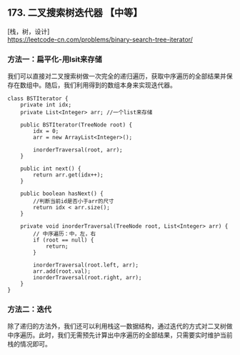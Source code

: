 ## 173. 二叉搜索树迭代器 【中等】      
[栈，树，设计]        
https://leetcode-cn.com/problems/binary-search-tree-iterator/        

### 方法一：扁平化-用lsit来存储       
我们可以直接对二叉搜索树做一次完全的递归遍历，获取中序遍历的全部结果并保存在数组中。随后，我们利用得到的数组本身来实现迭代器。     
```
class BSTIterator {  
    private int idx;
    private List<Integer> arr; //一个list来存储

    public BSTIterator(TreeNode root) {
        idx = 0;
        arr = new ArrayList<Integer>();

        inorderTraversal(root, arr);
    }

    public int next() {
        return arr.get(idx++);
    }

    public boolean hasNext() {
        //判断当前id是否小于arr的尺寸 
        return idx < arr.size();
    }

    private void inorderTraversal(TreeNode root, List<Integer> arr) {
        // 中序遍历：中，左，右  
        if (root == null) {
            return;
        }

        inorderTraversal(root.left, arr);
        arr.add(root.val);
        inorderTraversal(root.right, arr);
    }
}

```

### 方法二：迭代     
除了递归的方法外，我们还可以利用栈这一数据结构，通过迭代的方式对二叉树做中序遍历。此时，我们无需预先计算出中序遍历的全部结果，只需要实时维护当前栈的情况即可。     
```

```









